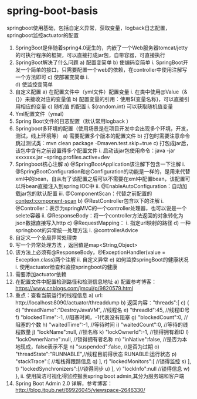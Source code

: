 # spring-boot-basis
springboot使用基础，包括自定义异常，获取变量，logback日志配置，springboot监控actuator的配置
1.	SpringBoot是伴随着spring4.0诞生的，内嵌了一个Web服务器tomcat/jetty的可执行程序的框架，可以直接打成jar包，自带容器，可直接执行
2.	SpringBoot解决了什么问题
a)	配置变简单
b)	使编码变简单
i.	SpringBoot开发一个简单的接口，只需要配置一个web的依赖，在controller中使用注解写一个方法即可
c)	使部署变简单
i.	
d)	使监控变简单
3.	自定义配置
a)	在配置文件中（yml文件）配置变量
i.	在类中使用@Value（&{}）来接收对应的变量值
b)	配置变量的引用：使用${变量名称}，可以直接引用相应的变量
c)	随机值 的配置
i.	${random.int}    可以获取随机值变量
4.	Yml配置文件（ymal）
5.	Spring Boot文件的日志配置（默认常用logback ）
6.	Springboot多环境的配置（使用场景是在项目开发中会出现多个环境，开发，测试，线上环境等）
a)	需要配置多个版本的配置文件 
b)	打包时需要注意命令跳过测试类：mvn clean package -Dmaven.test.skip=true
c)	打包成jar后，该包中含有之前设置得多个配置文件
i.	启动该jar包使用命令：java -jar xxxxxxx.jar –spring.profiles.active=dev
7.	Springboot核心注解
a)	@SpringBootApplication该注解下包含一下注解
i.	@SpringBootConfiguration和@Configuration的功能是一样的，是用来代替xml中的bean，自从有了该配置之后可以不需要在xml中配置bean，该配置可以将bean直接注入到spring IOC中
ii.	@EnableAutoConfiguration：自动加载jar包的默认配置
iii.	@ComponentScan：代替之前配置的<context:component-scan>
b)	@RestController包含以下的注解
i.	@Controller：表示为springMVC的一个controller处理器，也可以说是一个selete容器
ii.	@ResponseBody：将一个controller方法返回的对象转化为json数据直接写入http
c)	@RequestMapping：
i.	指定url映射的路径
d)	一种springboot的异常统一处理方法
i.	@controllerAdvice
1.	自定义一个全局异常处理类
2.	写一个异常处理方法 ，返回值是map<String,Object>
3.	该方法上必须有@ResponseBody，@ExceptionHandler(value = Exception.class)两个注解
ii.	自定义异常 
e)	如何监控springBoot的健康状况 
i.	使用actuator检查和监控springboot的健康
1.	需要添加actuator依赖
2.	在配置文件中配置检测路径和检测信息地址
a)	配置参考博客：https://www.cnblogs.com/jmcui/p/9820579.html
3.	重点：查看当前运行的线程信息
a)	url: http://localhost:8090/actuator/threaddump
b)	返回内容："threads":[
c)	{
d)	"threadName":"DestroyJavaVM", //线程名
e)	"threadId":45,  //线程ID号
f)	"blockedTime":-1,  //阻塞时间，-1代表没有阻塞
g)	"blockedCount":0,  //阻塞的个数
h)	"waitedTime":-1,  //等待时间
i)	"waitedCount":0,  //等待的线程数量
j)	"lockName":null,  //锁名称
k)	"lockOwnerId":-1, //锁得拥有着ID
l)	"lockOwnerName":null, //锁得拥有者名称
m)	"inNative":false, //是否为本地现成，false表示不是
n)	"suspended":false, //是否为过期
o)	"threadState":"RUNNABLE",//线程目前得状态  RUNABLE:运行状态
p)	"stackTrace":[ //堆栈得跟踪信息
q)	],
r)	"lockedMonitors":[  //锁得监控
s)	],
t)	"lockedSynchronizers":[//锁得同步
u)	],
v)	"lockInfo":null  //锁得信息
w)	},
ii.	使用简洁可视化得监控报表spring boot admin,其分为服务端和客户端
1.	Spring Boot Admin 2.0 详解，参考博客：http://blog.itpub.net/69926045/viewspace-2646330/
